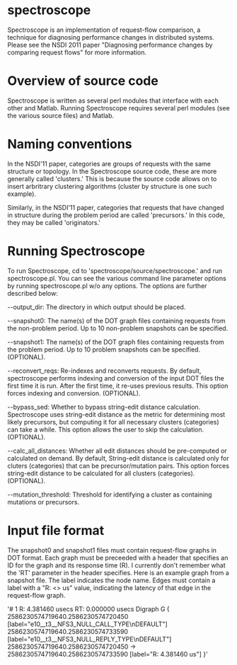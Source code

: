 spectroscope
============

Spectroscope is an implementation of request-flow comparison, a technique for diagnosing performance changes in distributed systems.  Please see the NSDI 2011 paper "Diagnosing performance changes by comparing request flows" for more information.

Overview of source code
============
Spectroscope is written as several perl modules that interface with each other and Matlab.  Running Spectroscope requires several perl modules (see the various source files) and Matlab.  

Naming conventions
============
In the NSDI'11 paper, categories are groups of requests with the same structure or topology.  In the Spectroscope source code, these are more generally called 'clusters.'  This is because the source code allows on to insert arbritrary clustering algorithms (cluster by structure is one such example).  

Similarly, in the NSDI'11 paper, categories that requests that have changed in structure during the problem period are called 'precursors.'  In this code, they may be called 'originators.'  

Running Spectroscope
============
To run Spectroscope, cd to 'spectroscope/source/spectroscope.' and run spectroscope.pl.  You can see the various command line parameter options by running spectroscope.pl w/o any options.  The options are further described below:

--output_dir: The directory in which output should be placed.

--snapshot0: The name(s) of the DOT graph files containing requests from the non-problem period.  Up to 10 non-problem snapshots can be specified.

--snapshot1: The name(s) of the DOT graph files containing requests from the problem period.  Up to 10 problem snapshots can be specified. (OPTIONAL).

--reconvert_reqs: Re-indexes and reconverts requests.  By default, spectroscope performs indexing and conversion of the input DOT files the first time it is run.  After the first time, it re-uses previous results.  This option forces indexing and conversion. (OPTIONAL).
	
--bypass_sed: Whether to bypass string-edit distance calculation.  Spectroscope uses string-edit distance as the metric for determining most likely precursors, but computing it for all necessary clusters (categories) can take a while.  This option allows the user to skip the calculation. (OPTIONAL).
	
--calc_all_distances: Whether all edit distances should be pre-computed or calculated on demand.  By default, String-edit distance is calculated only for cluters (categories) that can be precursor/mutation pairs.  This option forces string-edit distance to be calculated for all clusters (categories).  (OPTIONAL).

--mutation_threshold: Threshold for identifying a cluster as containing mutations or precursors.

Input file format
============

The snapshot0 and snapshot1 files must contain request-flow graphs in DOT format. Each graph must be preceeded with a header that specifies an ID for the graph and its response time (R).  I currently don't remember what the 'RT' parameter in the header specifies.  Here is an example graph from a snapshot file.  The label indicates the node name. Edges must contain a label with a "R: <> us" value, indicating the latency of that edge in the request-flow graph.

'# 1  R: 4.381460 usecs RT: 0.000000 usecs
Digraph G {
2586230574719640.2586230574720450 [label="e10__t3__NFS3_NULL_CALL_TYPE\nDEFAULT"]
2586230574719640.2586230574733590 [label="e10__t3__NFS3_NULL_REPLY_TYPE\nDEFAULT"]
2586230574719640.2586230574720450 -> 2586230574719640.2586230574733590 [label="R: 4.381460 us"]
}'
